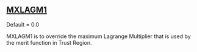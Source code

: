 ## [MXLAGM1](https://nexus.hexagon.com/documentationcenter/bundle/MSC_Nastran_2022.4/page/Nastran_Combined_Book/qrg/parameters/TOC.MXLAGM1.xhtml)

Default = 0.0

MXLAGM1 is to override the maximum Lagrange Multiplier that is used by the merit function in Trust Region.


